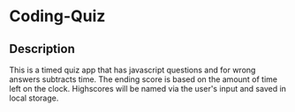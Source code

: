 # Coding-Quiz

## Description

This is a timed quiz app that has javascript questions and for wrong answers subtracts time. The ending score is based on the amount of time left on the clock.
Highscores will be named via the user's input and saved in local storage.

